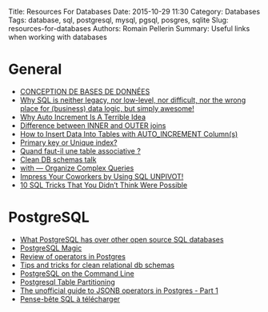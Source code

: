 Title: Resources For Databases
Date: 2015-10-29 11:30
Category: Databases
Tags: database, sql, postgresql, mysql, pgsql, posgres, sqlite
Slug: resources-for-databases
Authors: Romain Pellerin
Summary: Useful links when working with databases

# General

- [CONCEPTION DE BASES DE DONNÉES](https://stph.scenari-community.org/bdd)
- [Why SQL is neither legacy, nor low-level, nor difficult, nor the wrong place for (business) data logic, but simply awesome!](http://www.vertabelo.com/blog/notes-from-the-lab/why-sql-is-neither-legacy-nor-low-level-but-simply-awesome)
- [Why Auto Increment Is A Terrible Idea](https://www.clever-cloud.com/blog/engineering/2015/05/20/Why-Auto-Increment-Is-A-Terrible-Idea/)
- [Difference between INNER and OUTER joins](http://stackoverflow.com/questions/38549/difference-between-inner-and-outer-joins/38578#38578)
- [How to Insert Data Into Tables with AUTO_INCREMENT Column(s)](http://www.cubrid.org/wiki_tutorials/entry/how-to-insert-data-into-tables-with-auto_increment-columns)
- [Primary key or Unique index?](http://stackoverflow.com/questions/487314/primary-key-or-unique-index/487321#487321)
- [Quand faut-il une table associative ?](http://blog.developpez.com/cinephil/p10017/bases-de-donnees/quand_faut_il_une_table_associative)
- [Clean DB schemas talk](http://blog.clement.delafargue.name/posts/2014-10-15-clean-db-schemas-talk.html)
- [with — Organize Complex Queries](https://modern-sql.com/feature/with)
- [Impress Your Coworkers by Using SQL UNPIVOT!](http://blog.jooq.org/2016/01/18/impress-your-coworkers-by-using-sql-unpivot/)
- [10 SQL Tricks That You Didn’t Think Were Possible](https://blog.jooq.org/2016/04/25/10-sql-tricks-that-you-didnt-think-were-possible/)

# PostgreSQL

- [What PostgreSQL has over other open source SQL databases](https://www.compose.io/articles/what-postgresql-has-over-other-open-source-sql-databases/)
- [PostgreSQL Magic](http://goto.project-a.com/postgresql-magic/)
- [Review of operators in Postgres](http://bernardoamc.github.io/sql/2015/07/21/postgres-review-operators/)
- [Tips and tricks for clean relational db schemas](http://www.infoq.com/fr/presentations/tips-tricks-clean-relational-db-schemas)
- [PostgreSQL on the Command Line](http://phili.pe/posts/postgresql-on-the-command-line/)
- [Postgresql Table Partitioning](http://sheeju.github.io/2015/10/postgres-table-partitioning-big-weather-table.html)
- [The unofficial guide to JSONB operators in Postgres - Part 1](http://hasura.io/blog/the-unofficial-guide-to-jsonb-operators-in-postgres/)
- [Pense-bête SQL à télécharger](http://korben.info/pense-bete-sql-a-telecharger.html)
